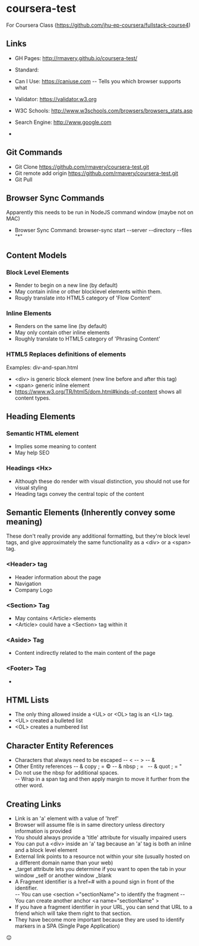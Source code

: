 # coursera-test
For Coursera Class (https://github.com/jhu-ep-coursera/fullstack-course4) 

## Links ##
* GH Pages: http://rmavery.github.io/coursera-test/

* Standard: 
* Can I Use: https://caniuse.com
 -- Tells you which browser supports what
* Validator: https://validator.w3.org
* W3C Schools: http://www.w3schools.com/browsers/browsers_stats.asp
* Search Engine: http://www.google.com 
* 
 
## Git Commands ##
* Git Clone https://github.com/rmavery/coursera-test.git
* Git remote add origin https://github.com/rmavery/coursera-test.git
* Git Pull

## Browser Sync Commands ##
Apparently this needs to be run in NodeJS command window (maybe not on MAC) 
* Browser Sync Command: browser-sync start --server --directory --files "*"

## Content Models
### Block Level Elements
* Render to begin on a new line (by default) 
* May contain inline or other blocklevel elements within them. 
* Rougly translate into HTML5 category of 'Flow Content' 

### Inline Elements
* Renders on the same line (by default)
* May only contain other inline elements 
* Roughly translate to HTML5 category of 'Phrasing Content' 

### HTML5 Replaces definitions of elements
Examples: div-and-span.html 
* <div&gt; is generic block element (new line before and after this tag)
* <span&gt; generic inline element 
* https://www.w3.org/TR/html5/dom.html#kinds-of-content shows all content types. 

## Heading Elements 
### Semantic HTML element
* Implies some meaning to content 
* May help SEO
### Headings <Hx&gt;
* Although these do render with visual distinction, you should not use for visual styling 
* Heading tags convey the central topic of the content


## Semantic Elements (Inherently convey some meaning) 
These don't really provide any additional formatting, but they're block level tags, and give approximately the same functionality as a &lt;div&gt; or a &lt;span&gt; tag.  
### &lt;Header&gt; tag 
* Header information about the page
* Navigation
* Company Logo
### &lt;Section&gt; Tag
* May contains &lt;Article&gt; elements 
* &lt;Article&gt; could have a &lt;Section&gt; tag within it 
### &lt;Aside&gt; Tag 
* Content indirectly related to the main content of the page 
### &lt;Footer&gt; Tag 
* 

## HTML Lists 
* The only thing allowed inside a &lt;UL&gt; or &lt;OL&gt; tag is an &lt;LI&gt; tag.  
* &lt;UL&gt; created a bulleted list
* &lt;OL&gt; creates a numbered list

## Character Entity References
* Characters that always need to be escaped
-- &lt; 
-- &gt; 
-- &amp; 
* Other Entity references 
-- & copy ; = &copy; 
-- & nbsp ; = &nbsp; 
-- & quot ; = &quot; 
* Do not use the nbsp for additional spaces.   
-- Wrap in a span tag and then apply margin to move it further from the other word. 

## Creating Links
* Link is an 'a' element with a value of 'href' 
* Browser will assume file is in same directory unless directory information is provided
* You should always provide a 'title' attribute for visually impaired users 
* You can put a &lt;div&gt; inside an 'a' tag because an 'a' tag is both an inline and a block level element
* External link points to a resource not within your site (usually hosted on a different domain name than your web) 
* _target attribute lets you determine if you want to open the tab in your window _self or another window _blank 
* A Fragment identifier is a href=# with a pound sign in front of the identifier.  
-- You can use &lt;section ="sectionName"&gt; to identify the fragment
-- You can create another anchor &lt;a name="sectionName" &gt; 
* If you have a fragment identifier in your URL, you can send that URL to a friend which will take them right to that section. 
* They have become more important because they are used to identify markers in a SPA (Single Page Application) 

 



:relieved:
